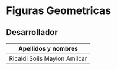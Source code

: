 # Figuras Geometricas
## Desarrollador
| Apellidos y nombres |
| --- |
| Ricaldi Solis Maylon Amilcar|
